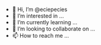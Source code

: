 - 👋 Hi, I’m @eciepecies
- 👀 I’m interested in ...
- 🌱 I’m currently learning ...
- 💞️ I’m looking to collaborate on ...
- 📫 How to reach me ...

<!---
eciepecies/eciepecies is a ✨ special ✨ repository because its `README.md` (this file) appears on your GitHub profile.
You can click the Preview link to take a look at your changes.
--->
